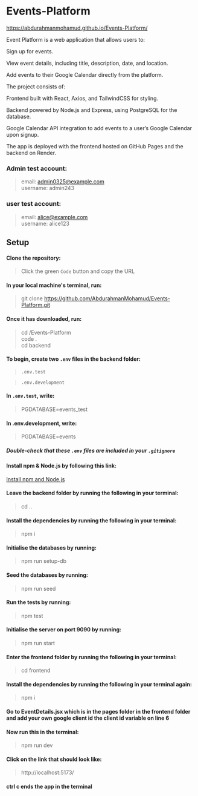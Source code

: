 # Events-Platform

https://abdurahmanmohamud.github.io/Events-Platform/

Event Platform is a web application that allows users to:

Sign up for events.

View event details, including title, description, date, and location.

Add events to their Google Calendar directly from the platform.

The project consists of:

Frontend built with React, Axios, and TailwindCSS for styling.

Backend powered by Node.js and Express, using PostgreSQL for the database.

Google Calendar API integration to add events to a user’s Google Calendar upon signup.

The app is deployed with the frontend hosted on GitHub Pages and the backend on Render.

### Admin test account:
> email: admin0325@example.com <br>
> username: admin243

### user test account:
> email: alice@example.com <br>
> username: alice123

## Setup

#### Clone the repository:

> Click the green `Code` button and copy the URL <br>

#### In your local machine's terminal, run:

> git clone https://github.com/AbdurahmanMohamud/Events-Platform.git <br>

#### Once it has downloaded, run:

> cd /Events-Platform <br>
> code . <br>
> cd backend <br>

#### To begin, create two `.env` files in the backend folder:

> `.env.test` <br>

> `.env.development`

#### In `.env.test`, write:

> PGDATABASE=events_test

#### In .env.development, write:

> PGDATABASE=events <br>

##### Double-check that these `.env` files are included in your `.gitignore`

#### Install npm & Node.js by following this link:

[Install npm and Node.js](https://docs.npmjs.com/downloading-and-installing-node-js-and-npm)

#### Leave the backend folder by running the following in your terminal:

>cd ..

#### Install the dependencies by running the following in your terminal:

> npm i

#### Initialise the databases by running:

> npm run setup-db <br>

#### Seed the databases by running:

> npm run seed <br>

#### Run the tests by running:

> npm test <br>

#### Initialise the server on port 9090 by running:

> npm run start <br>

#### Enter the frontend folder by running the following in your terminal:

> cd frontend <br>

#### Install the dependencies by running the following in your terminal again:

> npm i <br>

#### Go to EventDetails.jsx which is in the pages folder in the frontend folder and add your own google client id the client id variable on line 6

#### Now run this in the terminal:

> npm run dev

#### Click on the link that should look like:

>http://localhost:5173/

#### ctrl c ends the app in the terminal

